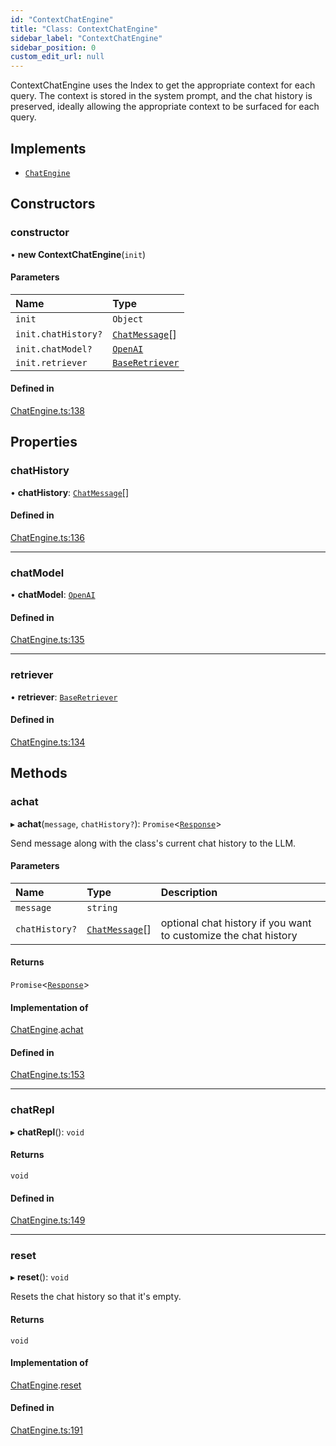 ```yaml
---
id: "ContextChatEngine"
title: "Class: ContextChatEngine"
sidebar_label: "ContextChatEngine"
sidebar_position: 0
custom_edit_url: null
---
```


ContextChatEngine uses the Index to get the appropriate context for each query.
The context is stored in the system prompt, and the chat history is preserved,
ideally allowing the appropriate context to be surfaced for each query.

## Implements

- [`ChatEngine`](../interfaces/ChatEngine.md)

## Constructors

### constructor

• **new ContextChatEngine**(`init`)

#### Parameters

| Name | Type |
| :------ | :------ |
| `init` | `Object` |
| `init.chatHistory?` | [`ChatMessage`](../interfaces/ChatMessage.md)[] |
| `init.chatModel?` | [`OpenAI`](OpenAI.md) |
| `init.retriever` | [`BaseRetriever`](../interfaces/BaseRetriever.md) |

#### Defined in

[ChatEngine.ts:138](https://github.com/run-llama/LlamaIndexTS/blob/e108757/packages/core/src/ChatEngine.ts#L138)

## Properties

### chatHistory

• **chatHistory**: [`ChatMessage`](../interfaces/ChatMessage.md)[]

#### Defined in

[ChatEngine.ts:136](https://github.com/run-llama/LlamaIndexTS/blob/e108757/packages/core/src/ChatEngine.ts#L136)

___

### chatModel

• **chatModel**: [`OpenAI`](OpenAI.md)

#### Defined in

[ChatEngine.ts:135](https://github.com/run-llama/LlamaIndexTS/blob/e108757/packages/core/src/ChatEngine.ts#L135)

___

### retriever

• **retriever**: [`BaseRetriever`](../interfaces/BaseRetriever.md)

#### Defined in

[ChatEngine.ts:134](https://github.com/run-llama/LlamaIndexTS/blob/e108757/packages/core/src/ChatEngine.ts#L134)

## Methods

### achat

▸ **achat**(`message`, `chatHistory?`): `Promise`<[`Response`](Response.md)\>

Send message along with the class's current chat history to the LLM.

#### Parameters

| Name | Type | Description |
| :------ | :------ | :------ |
| `message` | `string` |  |
| `chatHistory?` | [`ChatMessage`](../interfaces/ChatMessage.md)[] | optional chat history if you want to customize the chat history |

#### Returns

`Promise`<[`Response`](Response.md)\>

#### Implementation of

[ChatEngine](../interfaces/ChatEngine.md).[achat](../interfaces/ChatEngine.md#achat)

#### Defined in

[ChatEngine.ts:153](https://github.com/run-llama/LlamaIndexTS/blob/e108757/packages/core/src/ChatEngine.ts#L153)

___

### chatRepl

▸ **chatRepl**(): `void`

#### Returns

`void`

#### Defined in

[ChatEngine.ts:149](https://github.com/run-llama/LlamaIndexTS/blob/e108757/packages/core/src/ChatEngine.ts#L149)

___

### reset

▸ **reset**(): `void`

Resets the chat history so that it's empty.

#### Returns

`void`

#### Implementation of

[ChatEngine](../interfaces/ChatEngine.md).[reset](../interfaces/ChatEngine.md#reset)

#### Defined in

[ChatEngine.ts:191](https://github.com/run-llama/LlamaIndexTS/blob/e108757/packages/core/src/ChatEngine.ts#L191)
